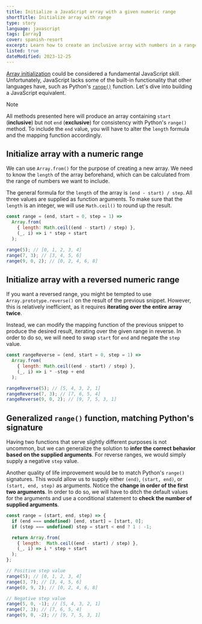 ```yaml
---
title: Initialize a JavaScript array with a given numeric range
shortTitle: Initialize array with range
type: story
language: javascript
tags: [array]
cover: spanish-resort
excerpt: Learn how to create an inclusive array with numbers in a range, using a common `step` difference.
listed: true
dateModified: 2023-12-25
---
```


[Array initialization](/js/s/array-initialization) could be considered a fundamental JavaScript skill. Unfortunately, JavaScript lacks some of the built-in functionality that other languages have, such as Python's [`range()`](https://docs.python.org/3/library/functions.html#func-range) function. Let's dive into building a JavaScript equivalent.

> [!NOTE]
>
> All methods presented here will produce an array containing `start` (**inclusive**) but not `end` (**exclusive**) for consistency with Python's `range()` method. To include the `end` value, you will have to alter the `length` formula and the mapping function accordingly.

## Initialize array with a numeric range

We can use `Array.from()` for the purpose of creating a new array. We need to know the `length` of the array beforehand, which can be calculated from the range of numbers we want to include.

The general formula for the `length` of the array is `(end - start) / step`.
All three values are supplied as function arguments. To make sure that the `length` is an integer, we will use `Math.ceil()` to round up the result.

```js
const range = (end, start = 0, step = 1) =>
  Array.from(
    { length: Math.ceil((end - start) / step) },
    (_, i) => i * step + start
  );

range(5); // [0, 1, 2, 3, 4]
range(7, 3); // [3, 4, 5, 6]
range(9, 0, 2); // [0, 2, 4, 6, 8]
```

## Initialize array with a reversed numeric range

If you want a reversed range, you might be tempted to use `Array.prototype.reverse()` on the result of the previous snippet. However, this is relatively inefficient, as it requires **iterating over the entire array twice**.

Instead, we can modify the mapping function of the previous snippet to produce the desired result, iterating over the given range in reverse. In order to do so, we will need to swap `start` for `end` and negate the `step` value.

```js
const rangeReverse = (end, start = 0, step = 1) =>
  Array.from(
    { length: Math.ceil((end - start) / step) },
    (_, i) => i * -step + end
  );

rangeReverse(5); // [5, 4, 3, 2, 1]
rangeReverse(7, 3); // [7, 6, 5, 4]
rangeReverse(9, 0, 2); // [9, 7, 5, 3, 1]
```

## Generalized `range()` function, matching Python's signature

Having two functions that serve slightly different purposes is not uncommon, but we can generalize the solution to **infer the correct behavior based on the supplied arguments**. For reverse ranges, we would simply supply a negative `step` value.

Another quality of life improvement would be to match Python's `range()` signatures. This would allow us to supply either `(end)`, `(start, end)`, or `(start, end, step)` as arguments. Notice the **change in order of the first two arguments**. In order to do so, we will have to ditch the default values for the arguments and use a conditional statement to **check the number of supplied arguments**.

```js
const range = (start, end, step) => {
  if (end === undefined) [end, start] = [start, 0];
  if (step === undefined) step = start < end ? 1 : -1;

  return Array.from(
    { length:  Math.ceil((end - start) / step) },
    (_, i) => i * step + start
  );
};

// Positive step value
range(5); // [0, 1, 2, 3, 4]
range(3, 7); // [3, 4, 5, 6]
range(0, 9, 2); // [0, 2, 4, 6, 8]

// Negative step value
range(5, 0, -1); // [5, 4, 3, 2, 1]
range(7, 3); // [7, 6, 5, 4]
range(9, 0, -2); // [9, 7, 5, 3, 1]
```
